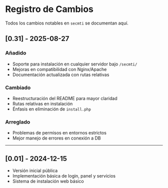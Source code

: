# Registro de Cambios

Todos los cambios notables en `secmti` se documentan aquí.

## [0.31] - 2025-08-27
### Añadido
- Soporte para instalación en cualquier servidor bajo `/secmti/`
- Mejoras en compatibilidad con Nginx/Apache
- Documentación actualizada con rutas relativas

### Cambiado
- Reestructuración del README para mayor claridad
- Rutas relativas en instalación
- Énfasis en eliminación de `install.php`

### Arreglado
- Problemas de permisos en entornos estrictos
- Mejor manejo de errores en conexión a DB

---

## [0.01] - 2024-12-15
- Versión inicial pública
- Implementación básica de login, panel y servicios
- Sistema de instalación web básico